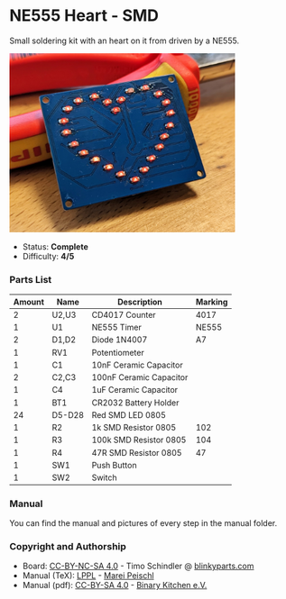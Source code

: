 # NE555 Heart - SMD
Small soldering kit with an heart on it from driven by a NE555.

<img src="manual/images/thumbnail.jpg" width=400px alt="NE555 Heart SMD">

- Status: **Complete**
- Difficulty: **4/5**

### Parts List

| Amount | Name   | Description             | Marking |
|--------|--------|-------------------------|---------|
| 2      | U2,U3  | CD4017 Counter          | 4017    |
| 1      | U1     | NE555 Timer             | NE555   |
| 2      | D1,D2  | Diode 1N4007            | A7      |
| 1      | RV1    | Potentiometer           |         |
| 1      | C1     | 10nF Ceramic Capacitor  |         |
| 2      | C2,C3  | 100nF Ceramic Capacitor |         |
| 1      | C4     | 1uF Ceramic Capacitor   |         |
| 1      | BT1    | CR2032 Battery Holder   |         |
| 24     | D5-D28 | Red SMD LED 0805        |         |
| 1      | R2     | 1k SMD Resistor 0805    | 102     |
| 1      | R3     | 100k SMD Resistor 0805  | 104     |
| 1      | R4     | 47R SMD Resistor 0805   | 47      |
| 1      | SW1    | Push Button             |         |
| 1      | SW2    | Switch                  |         |

### Manual
You can find the manual and pictures of every step in the manual folder.

### Copyright and Authorship

- Board: [CC-BY-NC-SA 4.0](https://creativecommons.org/licenses/by-nc-sa/4.0/) - Timo Schindler @ [blinkyparts.com](https://shop.blinkyparts.com)
- Manual (TeX): [LPPL](https://www.latex-project.org/lppl.txt) - [Marei Peischl](https://peitex.de)
- Manual (pdf): [CC-BY-SA 4.0](https://creativecommons.org/licenses/by-sa/4.0/) - [Binary Kitchen e.V.](https://www.binary-kitchen.de)
